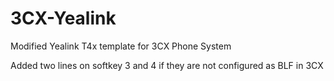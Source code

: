 # 3CX-Yealink

Modified Yealink T4x template for 3CX Phone System

Added two lines on softkey 3 and 4 if they are not configured as BLF in 3CX
